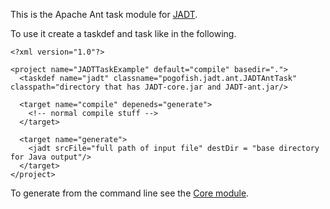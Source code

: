 This is the Apache Ant task module for [JADT](../index.html).

To use it create a taskdef and task like in the following.

    <?xml version="1.0"?>

    <project name="JADTTaskExample" default="compile" basedir=".">
      <taskdef name="jadt" classname="pogofish.jadt.ant.JADTAntTask" classpath="directory that has JADT-core.jar and JADT-ant.jar/>

      <target name="compile" depeneds="generate">
        <!-- normal compile stuff -->
      </target>
      
      <target name="generate">
        <jadt srcFile="full path of input file" destDir = "base directory for Java output"/>
      </target>
    </project>

To generate from the command line see the [Core module](../core/index.html).
